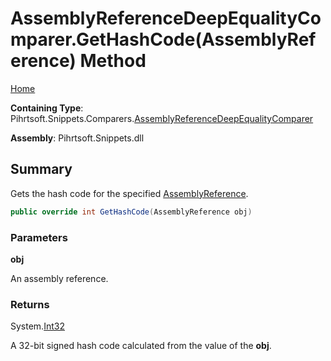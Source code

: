 # AssemblyReferenceDeepEqualityComparer\.GetHashCode\(AssemblyReference\) Method

[Home](../../../../../README.md)

**Containing Type**: Pihrtsoft\.Snippets\.Comparers\.[AssemblyReferenceDeepEqualityComparer](../README.md)

**Assembly**: Pihrtsoft\.Snippets\.dll

## Summary

Gets the hash code for the specified [AssemblyReference](../../../AssemblyReference/README.md)\.

```csharp
public override int GetHashCode(AssemblyReference obj)
```

### Parameters

**obj**

An assembly reference\.

### Returns

System\.[Int32](https://docs.microsoft.com/en-us/dotnet/api/system.int32)

A 32\-bit signed hash code calculated from the value of the **obj**\.